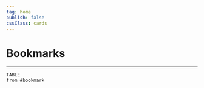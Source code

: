```yaml
---
tag: home
publish: false
cssClass: cards
---
```


# Bookmarks
---

```dataview
TABLE
from #bookmark 
```